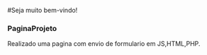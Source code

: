 
#Seja muito bem-vindo!


### PaginaProjeto
Realizado uma pagina com envio de formulario em JS,HTML,PHP.



